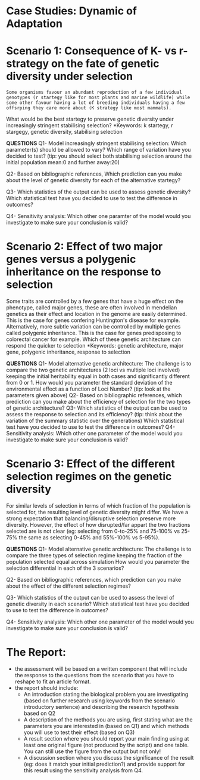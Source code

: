 # Case Studies: Dynamic of Adaptation

# Scenario 1: Consequence of K- vs r-strategy on the fate of genetic diversity under selection
	Some organisms favour an abundant reproduction of a few individual genotypes (r startegy like for most plants and marine wildlife) while some other favour having a lot of breeding individuals having a few offsrping they care more about (K strategy like most mammals).
 What would be the best startegy to preserve genetic diversity under increasingly stringent stabilising selection?
*Keywords: k startegy, r stargegy, genetic diversity, stabilising selection

**QUESTIONS**
Q1- Model increasingly stringent stabilising selection:
	Which parameter(s) should be allowed to vary?
	Which range of variation have you decided to test? (tip: you should select both stabilising selection around the initial population mean:0 and further away:20)

Q2- Based on bibliographic references, Which prediction can you make about the level of genetic diversity for each of the alternative startegy?

Q3- Which statistics of the output can be used to assess genetic diversity?
	Which statistical test have you decided to use to test the difference in outcomes?

Q4- Sensitivity analysis:
  Which other one paramter of the model would you investigate to make sure your conclusion is valid?


# Scenario 2: Effect of two major genes versus a polygenic inheritance on the response to selection
Some traits are controlled by a few genes that have a huge effect on the phenotype, called major genes, these are often involved in mendelian genetics as their effect and location in the genome are easily determined. This is the case for genes confering Huntington's disease for example. Alternatively, more subtle variation can be controlled by multiple genes called polygenic inheritance. This is the case for genes predisposing to colorectal cancer for example.
Which of these genetic architecture can respond the quicker to selection
*Keywords: genetic architecture, major gene, polygenic inheritance, response to selection

**QUESTIONS**
Q1- Model alternative genetic architecture:
	The challenge is to compare the two genetic architectures (2 loci vs multiple loci involved) keeping the initial heritability equal in both cases and significantly different from 0 or 1.
	How would you parameter the standard deviation of the environmental effect as a function of Loci Number? (tip: look at the parameters given above)
Q2- Based on bibliographic references, which prediction can you make about the efficiency of selection for the two types of genetic architecture?
Q3- Which statistics of the output can be used to assess the response to selection and its efficiency? (tip: think about the variation of the summary statistic over the generations)
	Which statistical test have you decided to use to test the difference in outcomes?
Q4- Sensitivity analysis:
	Which other one parameter of the model would you investigate to make sure your conclusion is valid?


# Scenario 3: Effect of the different selection regimes on the genetic diversity
For similar levels of selection in terms of which fraction of the population is selected for, the resulting level of genetic diversity might differ. We have a strong expectation that balancing/disruptive selection preserve more diversity. However, the effect of how disrupted/far appart the two fractions selected are is not clear (eg: selecting from 0-to-25% and 75-100% vs 25-75% the same as selecting 0-45% and 55%-100% vs 5-95%).


**QUESTIONS**
Q1- Model alternative genetic architecture:
	The challenge is to compare the three types of selection regime keeping the fraction of the population selected equal across simulation
	How would you parameter the selection differential in each of the 3 scenarios?

Q2- Based on bibliographic references, which prediction can you make about the effect of the different selection regimes?

Q3- Which statistics of the output can be used to assess the level of genetic diversity in each scenario?
	Which statistical test have you decided to use to test the difference in outcomes?

Q4- Sensitivity analysis:
	Which other one parameter of the model would you investigate to make sure your conclusion is valid?


# The Report:
* the assessment will be based on a written component that will include the response to the questions from the scenario that you have to reshape to fit an article format.
* the report should include:
 	- An introduction stating the biological problem you are investigating (based on further research using keywords from the scenario introductory sentence) and describing the research hypothesis based on Q2
 	- A description of the methods you are using, first stating what are the parameters you are interested in (based on Q1) and which methods you will use to test their effect (based on Q3)
	- A result section where you should report your main finding using at least one original figure (not produced by the script) and one table. You can still use the figure from the output but not only!
	- A discussion section where you discuss the significance of the result (eg: does it match your initial prediction?) and provide support for this result using the sensitivity analysis from Q4.
 
